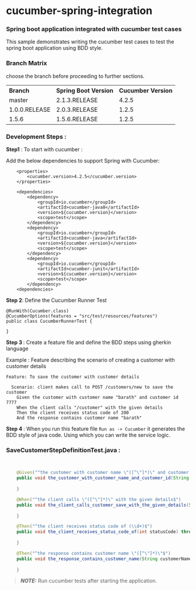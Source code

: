 # cucumber-spring-integration
 ### Spring boot application integrated with cucumber test cases

This sample demonstrates writing the cucumber test cases to test the spring boot application using BDD style.

### Branch Matrix

choose the branch before proceeding to further sections.

<table>

 <tr>
    <th style="text-align:left">Branch</th>
    <th style="text-align:left">Spring Boot Version</th> 
    <th style="text-align:left">Cucumber Version</th>
  </tr>
  <tr>
    <td>master</td>
    <td>2.1.3.RELEASE</td>
    <td>4.2.5</td>
  </tr>
  <tr>
    <td>1.0.0.RELEASE</td>
    <td>2.0.3.RELEASE</td>
    <td>1.2.5</td>
  </tr>
  <tr>
    <td>1.5.6</td>
    <td>1.5.6.RELEASE</td>
    <td>1.2.5</td>
  </tr>
  
</table>


### Development Steps : 


<b>Step1</b> : To start with cucumber : 

Add the below dependencies to support Spring with Cucumber: 

```
	<properties>		
		<cucumber.version>4.2.5</cucumber.version>
	</properties>

	<dependencies>
   		<dependency>
		    <groupId>io.cucumber</groupId>
		    <artifactId>cucumber-java8</artifactId>
		    <version>${cucumber.version}</version>
		    <scope>test</scope>
		</dependency>
		<dependency>
		    <groupId>io.cucumber</groupId>
		    <artifactId>cucumber-java</artifactId>
		    <version>${cucumber.version}</version>
		    <scope>test</scope>
		</dependency>
		<dependency>
	        <groupId>io.cucumber</groupId>
	        <artifactId>cucumber-junit</artifactId>
	        <version>${cucumber.version}</version>
	        <scope>test</scope>
	    </dependency>
    <dependencies>
```

<b>Step 2</b>: Define the Cucumber Runner Test

```
@RunWith(Cucumber.class)
@CucumberOptions(features = "src/test/resources/features")
public class CucumberRunnerTest {

}
```

<b>Step 3 </b> : Create a feature file and define the BDD steps using gherkin language

Example : Feature describing the scenario of creating a customer with customer details

```
Feature: To save the customer with customer details

  Scenario: client makes call to POST /customers/new to save the customer
    Given the customer with customer name "barath" and customer id 7777
    When the client calls "/customer" with the given details
    Then the client receives status code of 200
    And the response contains customer name "barath"
```

<b> Step 4 </b> : When you run this feature file ```Run as -> Cucumber``` it generates the BDD style of java code. 
Using which you can write the service logic. 


### SaveCustomerStepDefinitionTest.java : 
```java


	@Given("^the customer with customer name \"([^\"]*)\" and customer id (\\d+)$")
	public void the_customer_with_customer_name_and_customer_id(String customerName, int customerId) throws Throwable {	  
		
	}

	@When("^the client calls \"([^\"]*)\" with the given details$")
	public void the_client_calls_customer_save_with_the_given_details(String path) throws Throwable {
	
	}

	@Then("^the client receives status code of (\\d+)$")
	public void the_client_receives_status_code_of(int statusCode) throws Throwable {
	
	}

	@Then("^the response contains customer name \"([^\"]*)\"$")
	public void the_response_contains_customer_name(String customerName) throws Throwable {
	  
	}

```

> **_NOTE:_**  Run cucumber tests after starting the application.
